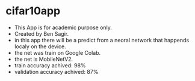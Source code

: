# cifar10app

 * This App is for academic purpose only.
 * Created by Ben Sagir.
 * in this app there will be a predict from a neoral network that happends localy on the device.
 * the net was train on Google Colab.
 * the net is MobileNetV2.
 * train accuracy achived: 98%
 * validation accuracy achived: 87%
